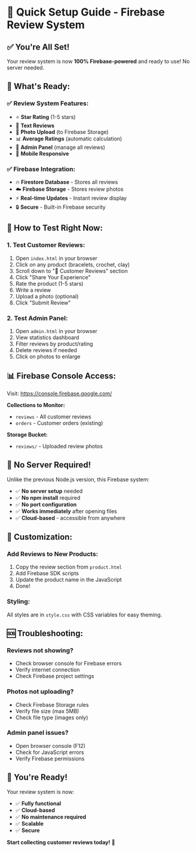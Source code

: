 # 🚀 Quick Setup Guide - Firebase Review System

## ✅ **You're All Set!**

Your review system is now **100% Firebase-powered** and ready to use! No server needed.

## 🎯 **What's Ready:**

### ✅ **Review System Features:**
- ⭐ **Star Rating** (1-5 stars)
- 📝 **Text Reviews** 
- 📸 **Photo Upload** (to Firebase Storage)
- 📊 **Average Ratings** (automatic calculation)
- 🔧 **Admin Panel** (manage all reviews)
- 📱 **Mobile Responsive**

### ✅ **Firebase Integration:**
- 🔥 **Firestore Database** - Stores all reviews
- ☁️ **Firebase Storage** - Stores review photos
- ⚡ **Real-time Updates** - Instant review display
- 🔒 **Secure** - Built-in Firebase security

## 🚀 **How to Test Right Now:**

### **1. Test Customer Reviews:**
1. Open `index.html` in your browser
2. Click on any product (bracelets, crochet, clay)
3. Scroll down to "🌟 Customer Reviews" section
4. Click "Share Your Experience"
5. Rate the product (1-5 stars)
6. Write a review
7. Upload a photo (optional)
8. Click "Submit Review"

### **2. Test Admin Panel:**
1. Open `admin.html` in your browser
2. View statistics dashboard
3. Filter reviews by product/rating
4. Delete reviews if needed
5. Click on photos to enlarge

## 📊 **Firebase Console Access:**

Visit: https://console.firebase.google.com/

**Collections to Monitor:**
- `reviews` - All customer reviews
- `orders` - Customer orders (existing)

**Storage Bucket:**
- `reviews/` - Uploaded review photos

## 🔧 **No Server Required!**

Unlike the previous Node.js version, this Firebase system:
- ✅ **No server setup** needed
- ✅ **No npm install** required  
- ✅ **No port configuration**
- ✅ **Works immediately** after opening files
- ✅ **Cloud-based** - accessible from anywhere

## 🎨 **Customization:**

### **Add Reviews to New Products:**
1. Copy the review section from `product.html`
2. Add Firebase SDK scripts
3. Update the product name in the JavaScript
4. Done!

### **Styling:**
All styles are in `style.css` with CSS variables for easy theming.

## 🆘 **Troubleshooting:**

### **Reviews not showing?**
- Check browser console for Firebase errors
- Verify internet connection
- Check Firebase project settings

### **Photos not uploading?**
- Check Firebase Storage rules
- Verify file size (max 5MB)
- Check file type (images only)

### **Admin panel issues?**
- Open browser console (F12)
- Check for JavaScript errors
- Verify Firebase permissions

## 🎉 **You're Ready!**

Your review system is now:
- ✅ **Fully functional**
- ✅ **Cloud-based**
- ✅ **No maintenance required**
- ✅ **Scalable**
- ✅ **Secure**

**Start collecting customer reviews today!** 🌟 